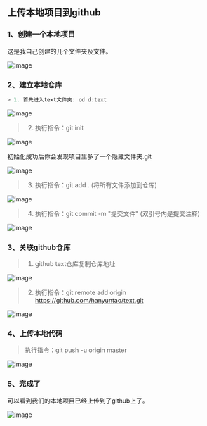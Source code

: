 ## 上传本地项目到github
### 1、创建一个本地项目
这是我自己创建的几个文件夹及文件。

![image](https://github.com/four-leaf-clover/blog/blob/master/20180110/img/1.png)
### 2、建立本地仓库

```javascript
> 1. 首先进入text文件夹: cd d:text
```

![image](https://github.com/four-leaf-clover/blog/blob/master/20180110/img/2.png)
> 2. 执行指令：git init

![image](https://github.com/four-leaf-clover/blog/blob/master/20180110/img/3.png)

初始化成功后你会发现项目里多了一个隐藏文件夹.git

![image](https://github.com/four-leaf-clover/blog/blob/master/20180110/img/4.png)
> 3. 执行指令：git add . (将所有文件添加到仓库)

![image](https://github.com/four-leaf-clover/blog/blob/master/20180110/img/5.png)
> 4. 执行指令：git commit -m "提交文件" (双引号内是提交注释)

![image](https://github.com/four-leaf-clover/blog/blob/master/20180110/img/6.png)
### 3、关联github仓库
> 1. github text仓库复制仓库地址

![image](https://github.com/four-leaf-clover/blog/blob/master/20180110/img/7.png)
> 2. 执行指令：git remote add origin https://github.com/hanyuntao/text.git

![image](https://github.com/four-leaf-clover/blog/blob/master/20180110/img/8.png)
### 4、上传本地代码
> 执行指令：git push -u origin master

![image](https://github.com/four-leaf-clover/blog/blob/master/20180110/img/9.png)
### 5、完成了
可以看到我们的本地项目已经上传到了github上了。

![image](https://github.com/four-leaf-clover/blog/blob/master/20180110/img/10.png)
